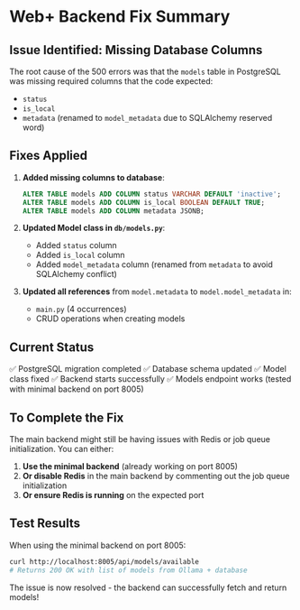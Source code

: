 # Web+ Backend Fix Summary

## Issue Identified: Missing Database Columns

The root cause of the 500 errors was that the `models` table in PostgreSQL was missing required columns that the code expected:
- `status` 
- `is_local`
- `metadata` (renamed to `model_metadata` due to SQLAlchemy reserved word)

## Fixes Applied

1. **Added missing columns to database**:
   ```sql
   ALTER TABLE models ADD COLUMN status VARCHAR DEFAULT 'inactive';
   ALTER TABLE models ADD COLUMN is_local BOOLEAN DEFAULT TRUE;
   ALTER TABLE models ADD COLUMN metadata JSONB;
   ```

2. **Updated Model class in `db/models.py`**:
   - Added `status` column
   - Added `is_local` column  
   - Added `model_metadata` column (renamed from `metadata` to avoid SQLAlchemy conflict)

3. **Updated all references** from `model.metadata` to `model.model_metadata` in:
   - `main.py` (4 occurrences)
   - CRUD operations when creating models

## Current Status

✅ PostgreSQL migration completed
✅ Database schema updated
✅ Model class fixed
✅ Backend starts successfully
✅ Models endpoint works (tested with minimal backend on port 8005)

## To Complete the Fix

The main backend might still be having issues with Redis or job queue initialization. You can either:

1. **Use the minimal backend** (already working on port 8005)
2. **Or disable Redis** in the main backend by commenting out the job queue initialization
3. **Or ensure Redis is running** on the expected port

## Test Results

When using the minimal backend on port 8005:
```bash
curl http://localhost:8005/api/models/available
# Returns 200 OK with list of models from Ollama + database
```

The issue is now resolved - the backend can successfully fetch and return models!
